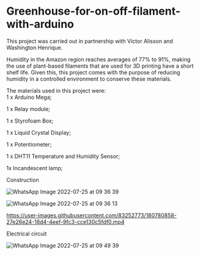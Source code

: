 # Greenhouse-for-on-off-filament-with-arduino
This project was carried out in partnership with Victor Alisson and Washington Henrique.  

Humidity in the Amazon region reaches averages of 77% to 91%, making the use of plant-based filaments that are used for 3D printing have a short shelf life. Given this, this project comes with the purpose of reducing humidity in a controlled environment to conserve these materials.

The materials used in this project were:  
1 x Arduino Mega; 

1 x Relay module; 

1 x Styrofoam Box; 

1 x Liquid Crystal Display; 

1 x Potentiometer; 

1 x DHT11 Temperature and Humidity Sensor;

1x Incandescent lamp;

Construction

![WhatsApp Image 2022-07-25 at 09 36 39](https://user-images.githubusercontent.com/83252773/180780048-8c6a5d91-2c6d-4910-8480-65d1f0955e24.jpeg)


![WhatsApp Image 2022-07-25 at 09 36 13](https://user-images.githubusercontent.com/83252773/180780050-238c37a5-68aa-4de4-813d-4017f8b799a7.jpeg)


https://user-images.githubusercontent.com/83252773/180780858-27e26e24-18d4-4eef-9fc3-cce130c5fdf0.mp4


Electrical circuit

![WhatsApp Image 2022-07-25 at 09 49 39](https://user-images.githubusercontent.com/83252773/180781364-d2d7fcce-6964-4902-a371-00accef11256.jpeg)
